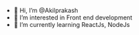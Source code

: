 - 👋 Hi, I’m @Akilprakash
- 👀 I’m interested in Front end development
- 🌱 I’m currently learning ReactJs, NodeJs


<!---
AkilprakashCBE7/AkilprakashCBE7 is a ✨ special ✨ repository because its `README.md` (this file) appears on your GitHub profile.
You can click the Preview link to take a look at your changes.
--->
